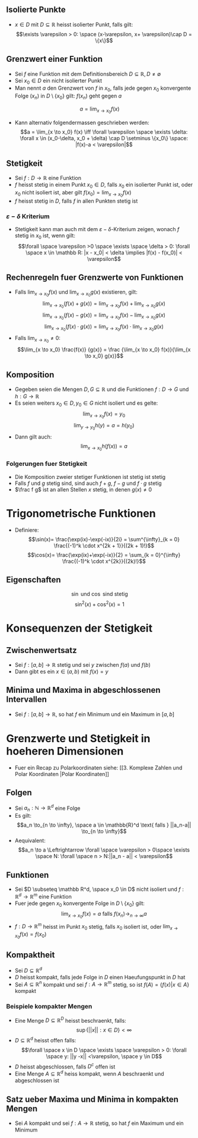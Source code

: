 ## Isolierte Punkte
- $x\in D$ mit $D \subseteq \mathbb R$ heisst isolierter Punkt, falls gilt:
$$\exists \varepsilon > 0: \space (x-\varepsilon, x+ \varepsilon)\cap D = \{x\}$$
## Grenzwert einer Funktion
- Sei $f$ eine Funktion mit dem Definitionsbereich $D \subseteq \mathbb R, D \ne \emptyset$ 
- Sei $x_0 \in D$ ein nicht isolierter Punkt
- Man nennt $a$ den Grenzwert von $f$ in $x_0$, falls jede gegen $x_0$ konvergente Folge ($x_n$) in $D \setminus \{x_0\}$ gilt: $f(x_n)$ geht gegen $a$

$$a = \lim_{x\to x_0}f(x)$$
- Kann alternativ folgendermassen geschrieben werden:
$$a = \lim_{x \to x_0} f(x) \iff \forall \varepsilon \space \exists \delta: \forall x \in  (x_0-\delta, x_0 + \delta) \cap D \setminus \{x_0\} \space: |f(x)-a < \varepsilon|$$
## Stetigkeit
- Sei $f: D \to \mathbb R$ eine Funktion
- $f$ heisst stetig in einem Punkt $x_0\in D$, falls $x_0$ ein isolierter Punkt ist, oder $x_0$ nicht isoliert ist, aber gilt $f(x_0) = \lim_{x \to x_0} f(x)$
- $f$ heisst stetig in $D$, falls $f$ in allen Punkten stetig ist
### $\varepsilon-\delta$ Kriterium
- Stetigkeit kann man auch mit dem $\varepsilon-\delta$-Kriterium zeigen, wonach $f$ stetig in $x_0$ ist, wenn gilt:
$$\forall \space \varepsilon >0 \space \exists \space \delta > 0: \forall \space x \in \mathbb R: |x - x_0| < \delta \implies |f(x) - f(x_0)| < \varepsilon$$
## Rechenregeln fuer Grenzwerte von Funktionen
- Falls $\lim_{x \to x_0} f(x)$ und $\lim_{x \to x_0} g(x)$ existieren, gilt:
$$\lim_{x \to x_0} (f(x) + g(x)) = \lim_{x \to x_0} f(x) + \lim_{x \to x_0} g(x)$$
$$\lim_{x \to x_0} (f(x) - g(x)) = \lim_{x \to x_0} f(x) - \lim_{x \to x_0} g(x)$$
$$\lim_{x \to x_0} (f(x) \cdot g(x)) = \lim_{x \to x_0} f(x) \cdot \lim_{x \to x_0} g(x)$$
 - Falls $\lim_{x \to x_0} \ne 0$:
$$\lim_{x \to x_0} \frac{f(x)} {g(x)} = \frac {\lim_{x \to x_0} f(x)}{\lim_{x \to x_0} g(x)}$$
## Komposition
- Gegeben seien die Mengen $D, G \subseteq \mathbb R$ und die Funktionen $f: D \to G$ und $h: G \to \mathbb R$
- Es seien weiters $x_0 \in D, y_0 \in G$ nicht isoliert und es gelte:
$$\lim_{x \to x_0}f(x) = y_0$$
$$\lim _{y \to y_0}h(y)= a=h(y_0)$$
- Dann gilt auch:
$$\lim_{x \to x_0} h(f(x)) = a$$
### Folgerungen fuer Stetigkeit
- Die Komposition zweier stetiger Funktionen ist stetig ist stetig
- Falls $f$ und $g$ stetig sind, sind auch $f+g$, $f-g$ und $f \cdot g$ stetig
- $\frac f g$ ist an allen Stellen $x$ stetig, in denen $g(x) \ne 0$ 
# Trigonometrische Funktionen
- Definiere:
$$\sin(x)= \frac{\exp(ix)-\exp(-ix)}{2i} = \sum^{\infty}_{k = 0} \frac{(-1)^k \cdot x^{2k + 1}}{(2k + 1)!}$$ 
$$\cos(x)= \frac{\exp(ix)+\exp(-ix)}{2} = \sum_{k = 0}^{\infty} \frac{(-1)^k \cdot x^{2k}}{(2k)!}$$
## Eigenschaften
$$\sin \text{ und } \cos \text{ sind stetig}$$
$$\sin^2(x) + \cos^2(x) = 1$$
# Konsequenzen der Stetigkeit
## Zwischenwertsatz
- Sei $f :[a, b] \to \mathbb R$ stetig und sei $y$ zwischen $f(a)$ und $f(b)$
- Dann gibt es ein $x \in (a, b)$ mit $f(x) = y$
## Minima und Maxima in abgeschlossenen Intervallen
- Sei $f:[a, b] \to \mathbb R$, so hat $f$ ein Minimum und ein Maximum in $[a,b]$
# Grenzwerte und Stetigkeit in hoeheren Dimensionen
- Fuer ein Recap zu Polarkoordinaten siehe: [[3. Komplexe Zahlen und Polar Koordinaten |Polar Koordinaten]] 
## Folgen
- Sei $a_n: \mathbb N \to \mathbb R^d$ eine Folge
- Es gilt: 
$$a_n \to_{n \to \infty}, \space a \in  \mathbb{R}^d \text{ falls } ||a_n-a|| \to_{n \to \infty}$$
- Aequivalent:
$$a_n \to a \Leftrightarrow \forall \space \varepsilon > 0\space \exists \space N: \forall \space n > N:||a_n - a|| < \varepsilon$$
## Funktionen 
- Sei $D \subseteq \mathbb R^d, \space x_0 \in D$ nicht isoliert und $f: \mathbb R^d \to\mathbb{R}^m$ eine Funktion
- Fuer jede gegen $x_0$ konvergente Folge in $D \setminus \{x_0\}$ gilt:
$$\lim_{x \to x_0} f(x)=a \text{ falls }
f(x_n) \to_{n \to \infty} a$$
- $f: D \to \mathbb R^m$ heisst im Punkt $x_0$ stetig, falls $x_0$ isoliert ist, oder $\lim_{x \to x_0}f(x) = f(x_0)$ 
## Kompaktheit
- Sei $D \subseteq \mathbb R^d$
- $D$ heisst kompakt, falls jede Folge in $D$ einen Haeufungspunkt in $D$ hat
- Sei $A \subseteq \mathbb R^n$ kompakt und sei $f: A \to \mathbb R^m$ stetig, so ist $f(A) = \{f(x)|x \in A\}$ kompakt
### Beispiele kompakter Mengen
- Eine Menge $D \subseteq \mathbb R^D$ heisst beschraenkt, falls:
$$\sup\{||x|| : x \in D\} < \infty$$
- $D \subseteq \mathbb R^d$ heisst offen falls:
$$\forall \space x \in D \space \exists \space \varepsilon > 0: \forall \space y: ||y -x|| <\varepsilon, \space y \in D$$
- $D$ heisst abgeschlossen, falls $D^c$ offen ist
- Eine Menge $A \subseteq \mathbb R^d$  heiss kompakt, wenn $A$ beschraenkt und abgeschlossen ist
## Satz ueber Maxima und Minima in kompakten Mengen
- Sei $A$ kompakt und sei $f: A \to \mathbb R$ stetig, so hat $f$ ein Maximum und ein Minimum
